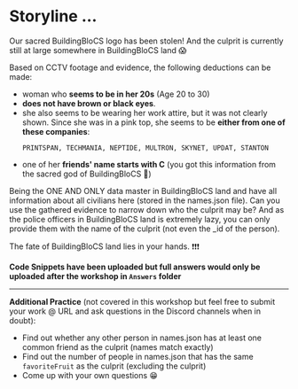 # Storyline ...

Our sacred BuildingBloCS logo has been stolen! And the culprit is currently still at large somewhere in BuildingBloCS land :scream:

Based on CCTV footage and evidence, the following deductions can be made:
- woman who **seems to be in her 20s** (Age 20 to 30)
- **does not have brown or black eyes**.
- she also seems to be wearing her work attire, but it was not clearly shown. Since she was in a pink top, she seems to be **either from one of these companies**:
  ```
  PRINTSPAN, TECHMANIA, NEPTIDE, MULTRON, SKYNET, UPDAT, STANTON
  ```
- one of her **friends' name starts with C** (you got this information from the sacred god of BuildingBloCS :bow:)

Being the ONE AND ONLY data master in BuildingBloCS land and have all information about all civilians here (stored in the names.json file). Can you use the gathered evidence to narrow down who the culprit may be? And as the police officers in BuildingBloCS land is extremely lazy, you can only provide them with the name of the culprit (not even the \_id of the person).


The fate of BuildingBloCS land lies in your hands. :exclamation::exclamation::exclamation:

**Code Snippets have been uploaded but full answers would only be uploaded after the workshop in `Answers` folder**

---

**Additional Practice** (not covered in this workshop but feel free to submit your work @ URL and ask questions in the Discord channels when in doubt):
- Find out whether any other person in names.json has at least one common friend as the culprit (names match exactly)
- Find out the number of people in names.json that has the same `favoriteFruit` as the culprit (excluding the culprit)
- Come up with your own questions :grin:
